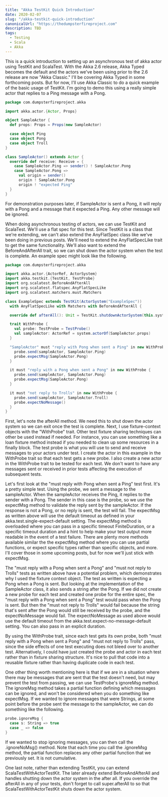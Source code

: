 ```yaml
---
title: "Akka TestKit Quick Introduction"
date: 2020-02-07
slug: "/akka-testkit-quick-introduction"
canonicalUrl: "https://thedumpsterfireproject.com"
description: TBD
tags:
  - Testing
  - Scala
  - Akka
---
```

This is a quick introduction to setting up an asynchronous test of akka actor using TestKit and ScalaTest. With the Akka 2.6
release, Akka Typed becomes the default and the actors we've been using prior to the 2.6 release are now "Akka Classic." I'll be
covering Akka Typed in some forthcoming posts. But for now, I'll use Akka Classic to do a quick example of the basic usage of
TestKit. I'm going to demo this using a really simple actor that replies to a Ping message with a Pong.

```scala
package com.dumpsterfireproject.akka

import akka.actor.{Actor, Props}

object SampleActor {
  def props: Props = Props(new SampleActor)

  case object Ping
  case object Pong
  case object Troll
}

class SampleActor() extends Actor {
  override def receive: Receive = {
    case SampleActor.Ping => sender() ! SampleActor.Pong
    case SampleActor.Pong =>
      val origin = sender()
      origin ! SampleActor.Pong
      origin ! "expected Ping"
  }
}
```

For demonstration purposes later, if SampleActor is sent a Pong, it will reply with a Pong and a message that it expected a
Ping. Any other message will be ignored.

When doing asynchronous testing of actors, we can use TestKit and ScalaTest. We'll use a flat spec for this test. Since TestKit
is a class that we're extending, we can't also extend the AnyFlatSpec class like we've been doing in previous posts. We'll need
to extend the AnyFlatSpecLike trait to get the same functionality. We'll also want to extend the BeforeAndAfterAll trait, so we
can shut down the actor system when the test is complete. An example spec might look like the following.

```scala
package com.dumpsterfireproject.akka

import akka.actor.{ActorRef, ActorSystem}
import akka.testkit.{TestKit, TestProbe}
import org.scalatest.BeforeAndAfterAll
import org.scalatest.flatspec.AnyFlatSpecLike
import org.scalatest.matchers.must.Matchers

class ExampleSpec extends TestKit(ActorSystem("ExampleSpec"))
  with AnyFlatSpecLike with Matchers with BeforeAndAfterAll {

  override def afterAll(): Unit = TestKit.shutdownActorSystem(this.system)

  trait WithProbe {
    val probe: TestProbe = TestProbe()
    val sampleActor: ActorRef = system.actorOf(SampleActor.props)
  }

  "SampleActor" must "reply with Pong when sent a Ping" in new WithProbe {
    probe.send(sampleActor, SampleActor.Ping)
    probe.expectMsg(SampleActor.Pong)
  }

  it must "reply with a Pong when sent a Pong" in new WithProbe {
    probe.send(sampleActor, SampleActor.Pong)
    probe.expectMsg(SampleActor.Pong)
  }

  it must "not reply to Trolls" in new WithProbe {
    probe.send(sampleActor, SampleActor.Troll)
    probe.expectNoMessage()
  }
}
```

First, let's note the afterAll method. We need this to shut down the actor system so we can exit once the test is complete.
Next, I use fixture-context objects with the "WithProbe" trait. Other test fixture sharing techniques can other be used instead
if needed. For instance, you can use something like a loan fixture method instead if you needed to clean up some resources in a
finally block. The test probe is what you will use to send and receive messages to your actors under test. I create the actor in
this example in the WithProbe trait so that each test gets a new probe. I also create a new actor in the WithProbe trait to be
tested for each test. We don't want to have any messages sent or received in prior tests affecting the execution of subsequent
tests.

Let's first look at the "must reply with Pong when sent a Ping" test first. It's a pretty simple test. Using the probe, we sent
a message to the sampleActor. When the sampleActor receives the Ping, it replies to the sender with a Pong. The sender in this
case is the probe, so we use the expectMsg method to validate the reply sent by the sampleActor. If the response is not a Pong,
or no reply is sent, the test will fail. The expectMsg as written above will use the default timeout as defined in your
akka.test.single-expect-default setting. The expectMsg method is overloaded where you can pass in a specific timeout
FiniteDuration, or a specific timeout duration and a hint to help make your test output more readable in the event of a test
failure. There are plenty more methods available similar the the expectMsg method where you can use partial functions, or expect
specific types rather than specific objects, and more. I'll cover those in some upcoming posts, but for now we'll just stick
with expectMsg.

The "must reply with a Pong when sent a Pong" and "must not reply to Trolls" tests as written above have a potential problem,
which demonstrates why I used the fixture context object. The test as written is expecting a Pong when a Pong is sent. But
looking at the implementation of the SampleActor class, it also sends a string after the Pong. If we did not create a new probe
for each test and created one probe for the entire spec, the "must reply with a Pong when sent a Pong" test would pass when the
Pong is sent. But then the "must not reply to Trolls" would fail because the string that's sent after the Pong would still be
received by the probe, and the expectNoMessage would fail. The expectNoMessage as used above would use the default timeout from
the akka.test.expect-no-message-default setting. You can also pass in an explicit duration.

By using the WithProbe trait, since each test gets its own probe, both "must reply with a Pong when sent a Pong" and "must not
reply to Trolls" pass, since the side effects of one test executing does not bleed over to another test. Alternatively, I could
have just created the probe and actor in each test rather than in fixture sharing structure. It's nice to pull that code into a
reusable fixture rather than having duplicate code in each test.

One other thing worth mentioning here is that if we are in a situation where there may be messages that are sent that the test
doesn't need, but may prevent the test from passing, we can use TestProbe's ignoreMsg method. The ignoreMsg method takes a
partial function defining which messages can be ignored, and won't be considered when you do something like expectMsg. If we
wanted to ignore messages that were Strings, at some point before the probe sent the message to the sampleActor, we can do
something like the following.

```scala
probe.ignoreMsg {
  case s: String => true
  case _ => false
}
```

If we wanted to stop ignoring messages, you can then call the .ignoreNoMsg() method. Note that each time you call the .ignoreMsg
method, the partial function replaces any other partial function that we previously set. It is not cumulative.

One last note, rather than extending TestKit, you can extend ScalaTestWithActorTestKit. The later already extend
BeforeAndAfterAll and handles shutting down the actor system in the after all. If you override the afterAll in any of your
tests, don't forget to call super.afterAll to so that ScalaTestWithActorTestKit shuts down the actor system.
